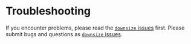 # Troubleshooting

If you encounter problems, please read the [`downsize` issues](https://github.com/wlandau/downsize/issues) first. Please submit bugs and questions as [`downsize` issues](https://github.com/wlandau/downsize/issues).
